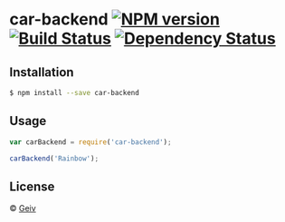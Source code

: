 # car-backend [![NPM version][npm-image]][npm-url] [![Build Status][travis-image]][travis-url] [![Dependency Status][daviddm-image]][daviddm-url]
> 

## Installation

```sh
$ npm install --save car-backend
```

## Usage

```js
var carBackend = require('car-backend');

carBackend('Rainbow');
```
## License

 © [Geiv]()


[npm-image]: https://badge.fury.io/js/car-backend.svg
[npm-url]: https://npmjs.org/package/car-backend
[travis-image]: https://travis-ci.org/gtomco/car-backend.svg?branch=master
[travis-url]: https://travis-ci.org/gtomco/car-backend
[daviddm-image]: https://david-dm.org/gtomco/car-backend.svg?theme=shields.io
[daviddm-url]: https://david-dm.org/gtomco/car-backend
